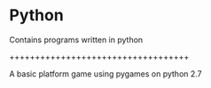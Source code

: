 Python
======

Contains programs written in python

+++++++++++++++++++++++++++++++++++

A basic platform game using pygames on python 2.7
